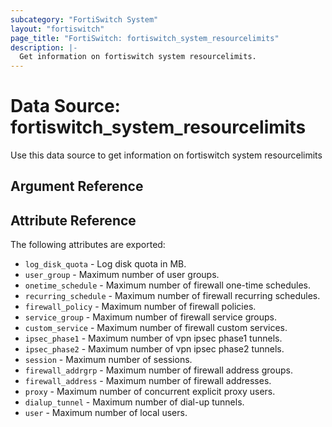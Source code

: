 ```yaml
---
subcategory: "FortiSwitch System"
layout: "fortiswitch"
page_title: "FortiSwitch: fortiswitch_system_resourcelimits"
description: |-
  Get information on fortiswitch system resourcelimits.
---
```


# Data Source: fortiswitch_system_resourcelimits
Use this data source to get information on fortiswitch system resourcelimits

## Argument Reference



## Attribute Reference

The following attributes are exported:

* `log_disk_quota` - Log disk quota in MB.
* `user_group` - Maximum number of user groups.
* `onetime_schedule` - Maximum number of firewall one-time schedules.
* `recurring_schedule` - Maximum number of firewall recurring schedules.
* `firewall_policy` - Maximum number of firewall policies.
* `service_group` - Maximum number of firewall service groups.
* `custom_service` - Maximum number of firewall custom services.
* `ipsec_phase1` - Maximum number of vpn ipsec phase1 tunnels.
* `ipsec_phase2` - Maximum number of vpn ipsec phase2 tunnels.
* `session` - Maximum number of sessions.
* `firewall_addrgrp` - Maximum number of firewall address groups.
* `firewall_address` - Maximum number of firewall addresses.
* `proxy` - Maximum number of concurrent explicit proxy users.
* `dialup_tunnel` - Maximum number of dial-up tunnels.
* `user` - Maximum number of local users.

